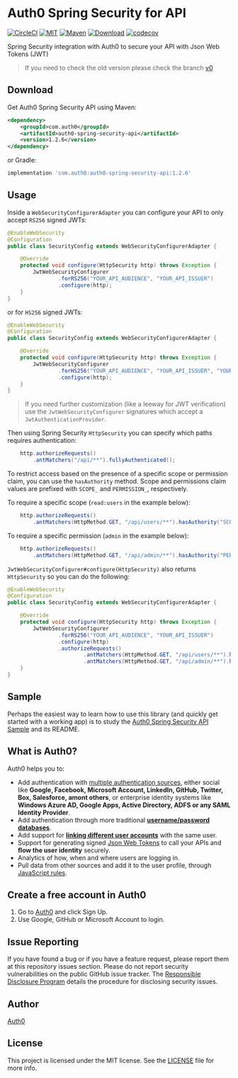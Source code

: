 # Auth0 Spring Security for API

[![CircleCI][circle-ci-badge]][circle-ci-url]
[![MIT][mit-badge]][mit-url]
[![Maven][maven-badge]][maven-url]
[![Download][jcenter-badge]][jcenter-url]
[![codecov][codecov-badge]][codecov-url]

Spring Security integration with Auth0 to secure your API with Json Web Tokens (JWT)

> If you need to check the old version please check the branch [v0](https://github.com/auth0/auth0-spring-security-api/tree/v0)

## Download

Get Auth0 Spring Security API using Maven:

```xml
<dependency>
    <groupId>com.auth0</groupId>
    <artifactId>auth0-spring-security-api</artifactId>
    <version>1.2.6</version>
</dependency>
```

or Gradle:

```gradle
implementation 'com.auth0:auth0-spring-security-api:1.2.6'
```

## Usage

Inside a `WebSecurityConfigurerAdapter` you can configure your API to only accept `RS256` signed JWTs:

```java
@EnableWebSecurity
@Configuration
public class SecurityConfig extends WebSecurityConfigurerAdapter {

    @Override
    protected void configure(HttpSecurity http) throws Exception {
        JwtWebSecurityConfigurer
                .forRS256("YOUR_API_AUDIENCE", "YOUR_API_ISSUER")
                .configure(http);
    }
}
```

or for `HS256` signed JWTs:

```java
@EnableWebSecurity
@Configuration
public class SecurityConfig extends WebSecurityConfigurerAdapter {

    @Override
    protected void configure(HttpSecurity http) throws Exception {
        JwtWebSecurityConfigurer
                .forHS256("YOUR_API_AUDIENCE", "YOUR_API_ISSUER", "YOUR_API_SECRET".getBytes())
                .configure(http);
    }
}
```

> If you need further customization (like a leeway for JWT verification) use the `JwtWebSecurityConfigurer` signatures which accept a `JwtAuthenticationProvider`.


Then using Spring Security `HttpSecurity` you can specify which paths requires authentication:

```java
    http.authorizeRequests()
        .antMatchers("/api/**").fullyAuthenticated();
```

To restrict access based on the presence of a specific scope or permission claim, you can use the `hasAuthority` method.
Scope and permissions claim values are prefixed with `SCOPE_` and `PERMISSION_`, respectively.

To require a specific scope (`read:users` in the example below):

```java
    http.authorizeRequests()
        .antMatchers(HttpMethod.GET, "/api/users/**").hasAuthority("SCOPE_read:users");
```

To require a specific permission (`admin` in the example below):

```java
    http.authorizeRequests()
        .antMatchers(HttpMethod.GET, "/api/admin/**").hasAuthority("PERMISSION_admin");
```

`JwtWebSecurityConfigurer#configure(HttpSecurity)` also returns `HttpSecurity` so you can do the following:

```java
@EnableWebSecurity
@Configuration
public class SecurityConfig extends WebSecurityConfigurerAdapter {

    @Override
    protected void configure(HttpSecurity http) throws Exception {
        JwtWebSecurityConfigurer
                .forRS256("YOUR_API_AUDIENCE", "YOUR_API_ISSUER")
                .configure(http)
                .authorizeRequests()
                        .antMatchers(HttpMethod.GET, "/api/users/**").hasAuthority("SCOPE_read:users"
                        .antMatchers(HttpMethod.GET, "/api/admin/**").hasAuthority("PERMISSION_admin"));
    }
}
```
## Sample

Perhaps the easiest way to learn how to use this library (and quickly get started with a working app) is to study the [Auth0 Spring Security API Sample](https://github.com/auth0-samples/auth0-spring-security-api-sample/tree/v1) and its README.


## What is Auth0?

Auth0 helps you to:

* Add authentication with [multiple authentication sources](https://docs.auth0.com/identityproviders), either social like **Google, Facebook, Microsoft Account, LinkedIn, GitHub, Twitter, Box, Salesforce, amont others**, or enterprise identity systems like **Windows Azure AD, Google Apps, Active Directory, ADFS or any SAML Identity Provider**.
* Add authentication through more traditional **[username/password databases](https://docs.auth0.com/mysql-connection-tutorial)**.
* Add support for **[linking different user accounts](https://docs.auth0.com/link-accounts)** with the same user.
* Support for generating signed [Json Web Tokens](https://docs.auth0.com/jwt) to call your APIs and **flow the user identity** securely.
* Analytics of how, when and where users are logging in.
* Pull data from other sources and add it to the user profile, through [JavaScript rules](https://docs.auth0.com/rules).

## Create a free account in Auth0

1. Go to [Auth0](http://developers.auth0.com) and click Sign Up.
2. Use Google, GitHub or Microsoft Account to login.

## Issue Reporting

If you have found a bug or if you have a feature request, please report them at this repository issues section. Please do not report security vulnerabilities on the public GitHub issue tracker. The [Responsible Disclosure Program](https://auth0.com/whitehat) details the procedure for disclosing security issues.

## Author

[Auth0](auth0.com)

## License

This project is licensed under the MIT license. See the [LICENSE](LICENSE) file for more info.

<!-- Vars -->

[circle-ci-badge]: https://img.shields.io/circleci/project/github/auth0/auth0-spring-security-api.svg?style=flat-square
[circle-ci-url]: https://circleci.com/gh/auth0/auth0-spring-security-api/tree/master
[mit-badge]: http://img.shields.io/:license-mit-blue.svg?style=flat-square
[mit-url]: https://raw.githubusercontent.com/auth0/auth0-java/master/LICENSE
[maven-badge]: https://img.shields.io/maven-central/v/com.auth0/auth0-spring-security-api.svg?style=flat-square
[maven-url]: http://search.maven.org/#search%7Cga%7C1%7Cg%3A%22com.auth0%22%20AND%20a%3A%22auth0-spring-security-api%22
[jcenter-badge]: https://api.bintray.com/packages/auth0/java/auth0-spring-security-api/images/download.svg?style=flat-square
[jcenter-url]: https://bintray.com/auth0/java/auth0-spring-security-api/_latestVersion
[codecov-badge]: https://codecov.io/gh/auth0/auth0-spring-security-api/branch/master/graph/badge.svg
[codecov-url]: https://codecov.io/gh/auth0/auth0-spring-security-api
